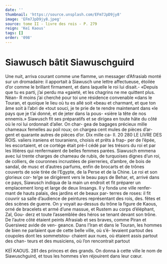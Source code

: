 ```yaml
---
date: ''
thumbnail: 'https://source.unsplash.com/EFm7JpD9jy8'
image: 'EFm7JpD9jy8.jpeg'
source: tome II - livre des rois - P. 279
reign: 'Keï Kaous'
tags: []
order: '098'
---
```


# Siawusch bâtit Siawuschguird

Une nuit, arriva courant comme une flamme, un messager d’Afrasiab monté sur un dromadaire: il apportait à Siawusch une lettre affectueuse, étoilée
d’or comme le brillant firmament, et dans laquelle le
roi lui disait.- «Depuis que tu es parti, j’ai perdu ma «gaieté, et les chagrins ne me quittent plus. Néan-
R moins j’ai cherché pour toi une résidence convenable «dans le Touran, et quoique le lieu où tu es allé soit «beau et charmant, et que ton âme soit à l’abri de
«tout souci, je te prie de te rendre maintenant dans «le pays que je t’ai donné, et de jeter dans la pous-
«sière la tête de nos ennemis.»
Siawusch fit ses préparatifs et se dirigea en toute
hâte du côté où le roi lui ordonnait d’aller. On char-
gea de bagages précieux mille chameaux femelles au poil roux; on chargea cent mules de pièces d’ar- gent et quarante autres de pièces d’or. Dix mille ca-
Il. 20
280 LE LlVRE DES ROIS.
valiers iraniens et touraniens, choisis et prêts à frap- per de l’épée, les escortaient, et ce cortége était pré-I
cédé par les trésors du roi et par les litières qui renfermaient de belles femmes parées. Siawusch emmena avec lui trente charges de chameau de rubis, de turquoises dignes d’un roi, de colliers, de couronnes incrustées de pierreries, d’ambre, de bois
de sandal, de musc et d’autres parfums, enfin de brocarts et de trônes couverts de soie tirée de l’Egypte,
de la Perse et de la Chine. Le roi et son glorieux cor- te’ge se dirigèrent vers le beau pays de Behar, et, arrivé dans ce pays, Siawusch indiqua de la main un endroit et fit préparer un emplacement long et large de deux linsangs. Il y fonda une ville renfer- mant de hauts palais, des jardins et de beaux par- terres de roses: il fit couvrir sa salle d’audience de peintures représentant des rois, des. fêtes et des scènes de guerre. On y voyait au-dessus du trône la figure de Kaous, orné de bracelets et armé d’une
massue, et Rustem au corps d’éléphant, Zal, Gou-
derz et toute l’assemblée des héros se tenant devant
son trône. De l’autre côté étaient peints Afrasiab et
ses braves, comme Piran et Guersiwez avide de ven-
geance. Dans l’Iran et dans le Touran, les hommes
de bien ne parlaient que de cette belle ville, où s’é- levaient partout des coupoles dont les sommetstou- chaient aux nues, où étaient assis partout des chan- teurs et des musiciens, où l’on rencontrait partout

KEÏ KAOUS. 281 des princes et des grands. On donna à cette ville le
nom de Siawuschguird, et tous les hommes s’en réjouirent dans leur cœur.
